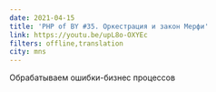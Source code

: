 ```yaml
---
date: 2021-04-15
title: 'PHP of BY #35. Оркестрация и закон Мерфи'
link: https://youtu.be/upL8o-OXYEc
filters: offline,translation
city: mns
---
```


Обрабатываем ошибки-бизнес процессов
